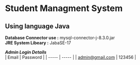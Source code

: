 # Student Managment System 
## Using language Java


**Database Connector use :** mysql-connector-j-8.3.0.jar <br />
**JRE System Libeary     :** JabaSE-17 <br />

**_Admin Login Details_**  <br />
| Email | Password |
| ----- | ----- |
| admin@gmail.com | 123456 |
